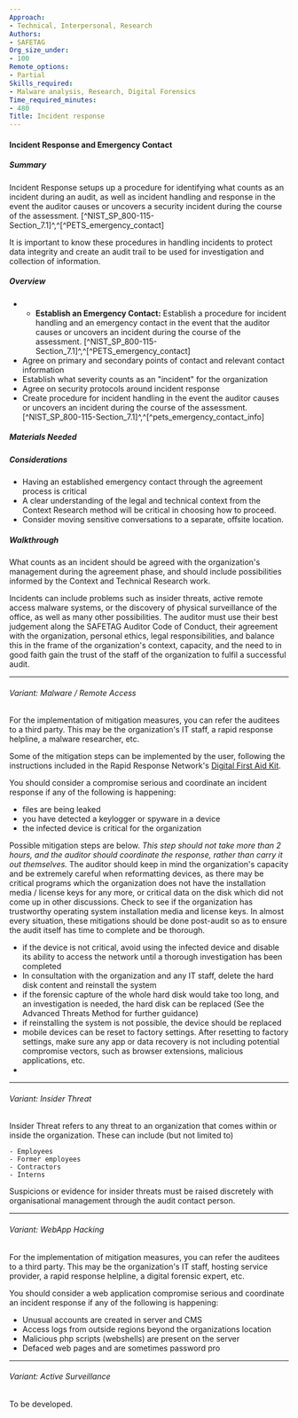 ```yaml
---
Approach:
- Technical, Interpersonal, Research
Authors:
- SAFETAG
Org_size_under:
- 100
Remote_options:
- Partial
Skills_required:
- Malware analysis, Research, Digital Forensics
Time_required_minutes:
- 480
Title: Incident response
---
```


#### Incident Response and Emergency Contact

##### Summary
Incident Response setups up a procedure for identifying what counts as an incident during an audit, as well as incident handling and response in the event the auditor causes or uncovers a security incident during the course of the assessment. [^NIST_SP_800-115-Section_7.1]^,^[^PETS_emergency_contact]

It is important to know these procedures in handling incidents to protect data integrity and create an audit trail to be used for investigation and collection of information.

##### Overview

 * * **Establish an Emergency Contact:** Establish a procedure for incident handling and an emergency contact in the event that the auditor causes or uncovers an incident during the course of the assessment. [^NIST_SP_800-115-Section_7.1]^,^[^PETS_emergency_contact]
 * Agree on primary and secondary points of contact and relevant contact information
 * Establish what severity counts as an "incident" for the organization
 * Agree on security protocols around incident response
 * Create procedure for incident handling in the event the auditor causes or uncovers an incident during the course of the assessment. [^NIST_SP_800-115-Section_7.1]^,^[^pets_emergency_contact_info]

##### Materials Needed

##### Considerations

* Having an established emergency contact through the agreement process is critical
* A clear understanding of the legal and technical context from the Context Research method will be critical in choosing how to proceed.
* Consider moving sensitive conversations to a separate, offsite location.

##### Walkthrough

What counts as an incident should be agreed with the organization's management during the agreement phase, and should include possibilities informed by the Context and Technical Research work.

Incidents can include problems such as insider threats, active remote access malware systems, or the discovery of physical surveillance of the office, as well as many other possibilities.  The auditor must use their best judgement along the SAFETAG Auditor Code of Conduct, their agreement with the organization, personal ethics, legal responsibilities, and balance this in the frame of the organization's context, capacity, and the need to in good faith gain the trust of the staff of the organization to fulfil a successful audit.

___

###### Variant: Malware / Remote Access



For the implementation of mitigation measures, you can refer the auditees to a third party. This may be the organization's IT staff, a rapid response helpline, a malware researcher, etc.

Some of the mitigation steps can be implemented by the user, following the instructions included in the Rapid Response Network's [Digital First Aid Kit](https://digitalfirstaid.org/en/topics/device-acting-suspiciously/).

You should consider a compromise serious and coordinate an incident response if any of the following is happening:

- files are being leaked
- you have detected a keylogger or spyware in a device
- the infected device is critical for the organization

Possible mitigation steps are below. *This step should not take more than 2 hours, and the auditor should coordinate the response, rather than carry it out themselves.* The auditor should keep in mind the organization's capacity and be extremely careful when reformatting devices, as there may be critical programs which the organization does not have the installation media / license keys for any more, or critical data on the disk which did not come up in other discussions. Check to see if the organization has trustworthy operating system installation media and license keys. In almost every situation, these mitigations should be done post-audit so as to ensure the audit itself has time to complete and be thorough.

- if the device is not critical, avoid using the infected device and disable its ability to access the network until a thorough investigation has been completed
- In consultation with the organization and any IT staff, delete the hard disk content and reinstall the system
- if the forensic capture of the whole hard disk would take too long, and an investigation is needed, the hard disk can be replaced (See the Advanced Threats Method for further guidance)
- if reinstalling the system is not possible, the device should be replaced
- mobile devices can be reset to factory settings. After resetting to factory settings, make sure any app or data recovery is not including potential compromise vectors, such as browser extensions, malicious applications, etc.
-
___

###### Variant: Insider Threat

Insider Threat refers to any threat to an organization that comes within or inside the organization.
These can include (but not limited to)

    - Employees
    - Former employees
    - Contractors
    - Interns

Suspicions or evidence for insider threats must be raised discretely with organisational management through the audit contact person.
___

###### Variant: WebApp Hacking

For the implementation of mitigation measures, you can refer the auditees to a third party. This may be the organization's IT staff, hosting service provider, a rapid response helpline, a digital forensic expert, etc.

You should consider a web application compromise serious and coordinate an incident response if any of the following is happening:

- Unusual accounts are created in server and CMS
- Access logs from outside regions beyond the organizations location
- Malicious php scripts (webshells) are present on the server
- Defaced web pages and are sometimes password pro

___
###### Variant: Active Surveillance


To be developed.